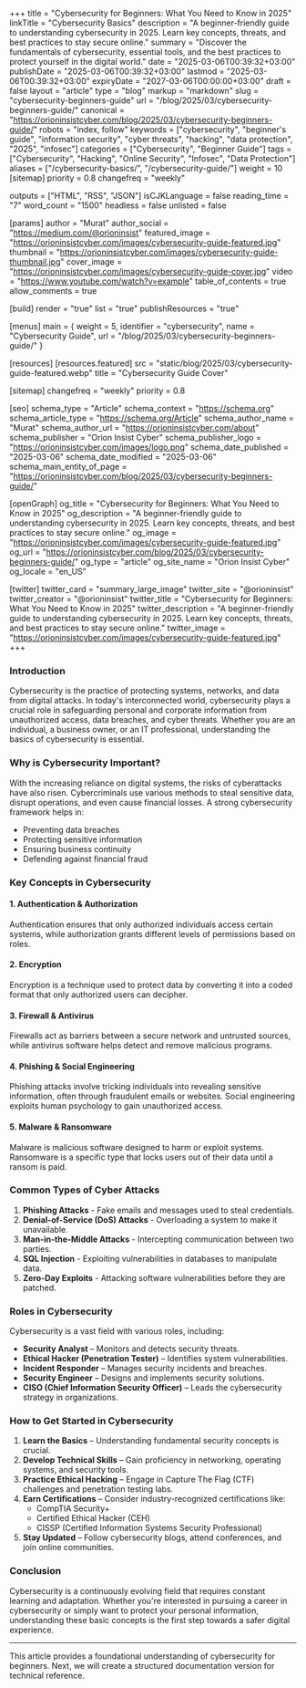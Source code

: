 +++
title = "Cybersecurity for Beginners: What You Need to Know in 2025"
linkTitle = "Cybersecurity Basics"
description = "A beginner-friendly guide to understanding cybersecurity in 2025. Learn key concepts, threats, and best practices to stay secure online."
summary = "Discover the fundamentals of cybersecurity, essential tools, and the best practices to protect yourself in the digital world."
date = "2025-03-06T00:39:32+03:00"
publishDate = "2025-03-06T00:39:32+03:00"
lastmod = "2025-03-06T00:39:32+03:00"
expiryDate = "2027-03-06T00:00:00+03:00"
draft = false
layout = "article"
type = "blog"
markup = "markdown"
slug = "cybersecurity-beginners-guide"
url = "/blog/2025/03/cybersecurity-beginners-guide/"
canonical = "https://orioninsistcyber.com/blog/2025/03/cybersecurity-beginners-guide/"
robots = "index, follow"
keywords = ["cybersecurity", "beginner's guide", "information security", "cyber threats", "hacking", "data protection", "2025", "infosec"]
categories = ["Cybersecurity", "Beginner Guide"]
tags = ["Cybersecurity", "Hacking", "Online Security", "Infosec", "Data Protection"]
aliases = ["/cybersecurity-basics/", "/cybersecurity-guide/"]
weight = 10
[sitemap]
  priority = 0.8
  changefreq = "weekly"

outputs = ["HTML", "RSS", "JSON"]
isCJKLanguage = false
reading_time = "7"
word_count = "1500"
headless = false
unlisted = false

[params]
  author = "Murat"
  author_social = "https://medium.com/@orioninsist"
  featured_image = "https://orioninsistcyber.com/images/cybersecurity-guide-featured.jpg"
  thumbnail = "https://orioninsistcyber.com/images/cybersecurity-guide-thumbnail.jpg"
  cover_image = "https://orioninsistcyber.com/images/cybersecurity-guide-cover.jpg"
  video = "https://www.youtube.com/watch?v=example"
  table_of_contents = true
  allow_comments = true

[build]
  render = "true"
  list = "true"
  publishResources = "true"

[menus]
  main = { weight = 5, identifier = "cybersecurity", name = "Cybersecurity Guide", url = "/blog/2025/03/cybersecurity-beginners-guide/" }

[resources]
  [resources.featured]
    src = "static/blog/2025/03/cybersecurity-guide-featured.webp"
    title = "Cybersecurity Guide Cover"

[sitemap]
  changefreq = "weekly"
  priority = 0.8

[seo]
  schema_type = "Article"
  schema_context = "https://schema.org"
  schema_article_type = "https://schema.org/Article"
  schema_author_name = "Murat"
  schema_author_url = "https://orioninsistcyber.com/about"
  schema_publisher = "Orion Insist Cyber"
  schema_publisher_logo = "https://orioninsistcyber.com/images/logo.png"
  schema_date_published = "2025-03-06"
  schema_date_modified = "2025-03-06"
  schema_main_entity_of_page = "https://orioninsistcyber.com/blog/2025/03/cybersecurity-beginners-guide/"

[openGraph]
  og_title = "Cybersecurity for Beginners: What You Need to Know in 2025"
  og_description = "A beginner-friendly guide to understanding cybersecurity in 2025. Learn key concepts, threats, and best practices to stay secure online."
  og_image = "https://orioninsistcyber.com/images/cybersecurity-guide-featured.jpg"
  og_url = "https://orioninsistcyber.com/blog/2025/03/cybersecurity-beginners-guide/"
  og_type = "article"
  og_site_name = "Orion Insist Cyber"
  og_locale = "en_US"

[twitter]
  twitter_card = "summary_large_image"
  twitter_site = "@orioninsist"
  twitter_creator = "@orioninsist"
  twitter_title = "Cybersecurity for Beginners: What You Need to Know in 2025"
  twitter_description = "A beginner-friendly guide to understanding cybersecurity in 2025. Learn key concepts, threats, and best practices to stay secure online."
  twitter_image = "https://orioninsistcyber.com/images/cybersecurity-guide-featured.jpg"
+++



### Introduction
Cybersecurity is the practice of protecting systems, networks, and data from digital attacks. In today's interconnected world, cybersecurity plays a crucial role in safeguarding personal and corporate information from unauthorized access, data breaches, and cyber threats. Whether you are an individual, a business owner, or an IT professional, understanding the basics of cybersecurity is essential.

### Why is Cybersecurity Important?
With the increasing reliance on digital systems, the risks of cyberattacks have also risen. Cybercriminals use various methods to steal sensitive data, disrupt operations, and even cause financial losses. A strong cybersecurity framework helps in:
- Preventing data breaches
- Protecting sensitive information
- Ensuring business continuity
- Defending against financial fraud

### Key Concepts in Cybersecurity
#### 1. **Authentication & Authorization**
Authentication ensures that only authorized individuals access certain systems, while authorization grants different levels of permissions based on roles.

#### 2. **Encryption**
Encryption is a technique used to protect data by converting it into a coded format that only authorized users can decipher.

#### 3. **Firewall & Antivirus**
Firewalls act as barriers between a secure network and untrusted sources, while antivirus software helps detect and remove malicious programs.

#### 4. **Phishing & Social Engineering**
Phishing attacks involve tricking individuals into revealing sensitive information, often through fraudulent emails or websites. Social engineering exploits human psychology to gain unauthorized access.

#### 5. **Malware & Ransomware**
Malware is malicious software designed to harm or exploit systems. Ransomware is a specific type that locks users out of their data until a ransom is paid.

### Common Types of Cyber Attacks
1. **Phishing Attacks** - Fake emails and messages used to steal credentials.
2. **Denial-of-Service (DoS) Attacks** - Overloading a system to make it unavailable.
3. **Man-in-the-Middle Attacks** - Intercepting communication between two parties.
4. **SQL Injection** - Exploiting vulnerabilities in databases to manipulate data.
5. **Zero-Day Exploits** - Attacking software vulnerabilities before they are patched.

### Roles in Cybersecurity
Cybersecurity is a vast field with various roles, including:
- **Security Analyst** – Monitors and detects security threats.
- **Ethical Hacker (Penetration Tester)** – Identifies system vulnerabilities.
- **Incident Responder** – Manages security incidents and breaches.
- **Security Engineer** – Designs and implements security solutions.
- **CISO (Chief Information Security Officer)** – Leads the cybersecurity strategy in organizations.

### How to Get Started in Cybersecurity
1. **Learn the Basics** – Understanding fundamental security concepts is crucial.
2. **Develop Technical Skills** – Gain proficiency in networking, operating systems, and security tools.
3. **Practice Ethical Hacking** – Engage in Capture The Flag (CTF) challenges and penetration testing labs.
4. **Earn Certifications** – Consider industry-recognized certifications like:
   - CompTIA Security+
   - Certified Ethical Hacker (CEH)
   - CISSP (Certified Information Systems Security Professional)
5. **Stay Updated** – Follow cybersecurity blogs, attend conferences, and join online communities.

### Conclusion
Cybersecurity is a continuously evolving field that requires constant learning and adaptation. Whether you're interested in pursuing a career in cybersecurity or simply want to protect your personal information, understanding these basic concepts is the first step towards a safer digital experience.

---

This article provides a foundational understanding of cybersecurity for beginners. Next, we will create a structured documentation version for technical reference.

